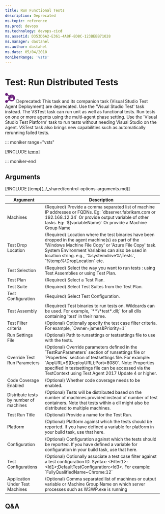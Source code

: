 ```yaml
---
title: Run Functional Tests
description: Deprecated
ms.topic: reference
ms.prod: devops
ms.technology: devops-cicd
ms.assetid: D353D6A2-E361-4A8F-8D8C-123BEBB71028
ms.manager: dastahel
ms.author: dastahel
ms.date: 05/04/2018
monikerRange: 'vsts'
---
```


# Test: Run Distributed Tests

![](_img/runvisualstudiotestsusingtestagent.png) Deprecated: This task and its companion task (Visual Studio Test Agent Deployment) are deprecated. Use the 'Visual Studio Test' task instead. The VSTest task can run unit as well as functional tests. Run tests on one or more agents using the multi-agent phase setting. Use the 'Visual Studio Test Platform' task to run tests without needing Visual Studio on the agent. VSTest task also brings new capabilities such as automatically rerunning failed tests.

::: moniker range="vsts"

[!INCLUDE [temp](../_shared/yaml/RunDistributedTestsV1.1.md)]

::: moniker-end

## Arguments

<table><thead><tr><th>Argument</th><th>Description</th></tr></thead>
<tr><td>Machines</td><td>(Required) Provide a comma separated list of machine IP addresses or FQDNs. Eg: `dbserver.fabrikam.com or 192.168.12.34` Or provide output variable of other tasks. Eg: `$(variableName)` Or provide a Machine Group Name</td></tr>
<tr><td>Test Drop Location</td><td>(Required) Location where the test binaries have been dropped in the agent machine(s) as part of the 'Windows Machine File Copy' or 'Azure File Copy' task. System Environment Variables can also be used in location string. e.g., `%systemdrive%\Tests`, `%temp%\DropLocation` etc.</td></tr>
<tr><td>Test Selection</td><td>(Required) Select the way you want to run tests : using Test Assemblies or using Test Plan.</td></tr>
<tr><td>Test Plan</td><td>(Required) Select a Test Plan.</td></tr>
<tr><td>Test Suite</td><td>(Required) Select Test Suites from the Test Plan.</td></tr>
<tr><td>Test Configuration</td><td>(Required) Select Test Configuration.</td></tr>
<tr><td>Test Assembly</td><td>(Required) Test binaries to run tests on. Wildcards can be used. For example, `**\*test*.dll;` for all dlls containing 'test' in their name.</td></tr>
<tr><td>Test Filter criteria</td><td>(Optional) Optionally specify the test case filter criteria. For example, `Owner=james&Priority=1`</td></tr>
<tr><td>Run Settings File</td><td>(Optional) Path to runsettings or testsettings file to use with the tests.</td></tr>
<tr><td>Override Test Run Parameters</td><td>(Optional) Override parameters defined in the `TestRunParameters` section of runsettings file or `Properties` section of testsettings file. For example: `AppURL=$(DeployURL);Port=8080`. Note: Properties specified in testsettings file can be accessed via the TestContext using Test Agent 2017 Update 4 or higher.</td></tr>
<tr><td>Code Coverage Enabled</td><td>(Optional) Whether code coverage needs to be enabled.</td></tr>
<tr><td>Distribute tests by number of machines</td><td>(Optional) Tests will be distributed based on the number of machines provided instead of number of test containers. Note that tests within a dll might also be distributed to multiple machines.</td></tr>
<tr><td>Test Run Title</td><td>(Optional) Provide a name for the Test Run.</td></tr>
<tr><td>Platform</td><td>(Optional) Platform against which the tests should be reported. If you have defined a variable for platform in your build task, use that here.</td></tr>
<tr><td>Configuration</td><td>(Optional) Configuration against which the tests should be reported. If you have defined a variable for configuration in your build task, use that here.</td></tr>
<tr><td>Test Configurations</td><td>(Optional) Optionally associate a test case filter against a test configuration ID. Syntax: &lt;Filter1&gt;:&lt;Id1&gt;;DefaultTestConfiguration:&lt;Id3&gt;. For example: `FullyQualifiedName~Chrome:12`</td></tr>
<tr><td>Application Under Test Machines</td><td>(Optional) Comma separated list of machines or output variable or Machine Group Name on which server processes such as W3WP.exe is running</td></tr>
[!INCLUDE [temp](../_shared/control-options-arguments.md)]
</table>

## Q&A

<!-- BEGINSECTION class="md-qanda" -->

<!-- ENDSECTION -->
